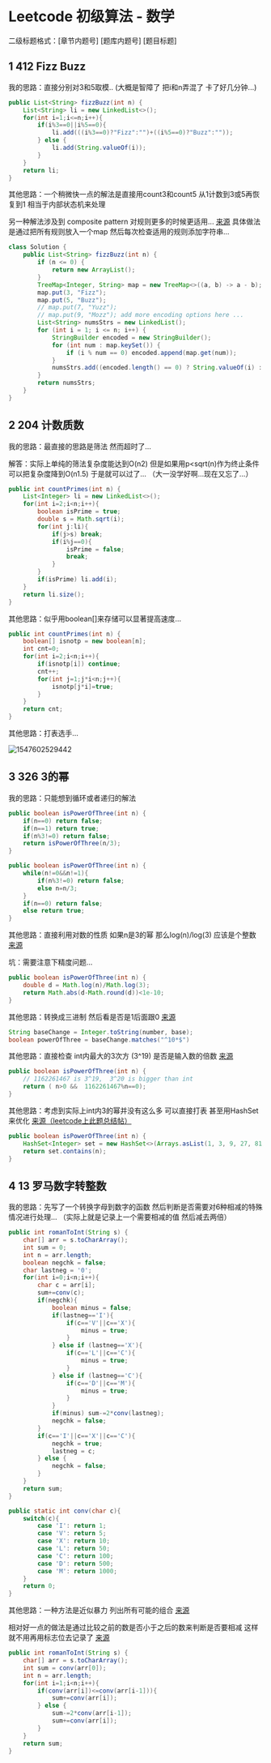 # Leetcode 初级算法 - 数学

二级标题格式：\[章节内题号\] \[题库内题号\] \[题目标题\]

## 1 412 Fizz Buzz

我的思路：直接分别对3和5取模.. (大概是智障了 把i和n弄混了 卡了好几分钟...)

```java
public List<String> fizzBuzz(int n) {
    List<String> li = new LinkedList<>();
    for(int i=1;i<=n;i++){
        if(i%3==0||i%5==0){
            li.add(((i%3==0)?"Fizz":"")+((i%5==0)?"Buzz":""));
        } else {
            li.add(String.valueOf(i));
        }
    }
    return li;
}
```

其他思路：一个稍微快一点的解法是直接用count3和count5 从1计数到3或5再恢复到1 相当于内部状态机来处理

另一种解法涉及到 composite pattern 对规则更多的时候更适用... [来源](https://leetcode.com/problems/fizz-buzz/discuss/89936/Java-Fuzz-Buzz-Follow-up(no-if-else-and-extendable))
具体做法是通过把所有规则放入一个map 然后每次检查适用的规则添加字符串...

```java
class Solution {
    public List<String> fizzBuzz(int n) {
        if (n <= 0) {
            return new ArrayList();
        }
        TreeMap<Integer, String> map = new TreeMap<>((a, b) -> a - b); // define the order of how you want to concat the words here using lambda comparator
        map.put(3, "Fizz");
        map.put(5, "Buzz");
        // map.put(7, "Yuzz"); 
        // map.put(9, "Mozz"); add more encoding options here ... 
        List<String> numsStrs = new LinkedList();
        for (int i = 1; i <= n; i++) { 
            StringBuilder encoded = new StringBuilder();
            for (int num : map.keySet()) {
                if (i % num == 0) encoded.append(map.get(num));
            }
            numsStrs.add((encoded.length() == 0) ? String.valueOf(i) : encoded.toString());
        }
        return numsStrs;
    }
}
```

## 2 204 计数质数

我的思路：最直接的思路是筛法 然而超时了...

解答：实际上单纯的筛法复杂度能达到O(n2) 但是如果用p<sqrt(n)作为终止条件 可以把复杂度降到O(n1.5) 于是就可以过了... （大一没学好啊...现在又忘了...）

```java
public int countPrimes(int n) {
    List<Integer> li = new LinkedList<>();
    for(int i=2;i<n;i++){
        boolean isPrime = true;
        double s = Math.sqrt(i);
        for(int j:li){
            if(j>s) break;
            if(i%j==0){
                isPrime = false;
                break;
            }
        }
        if(isPrime) li.add(i);
    }
    return li.size();
}
```

其他思路：似乎用boolean[]来存储可以显著提高速度...

```java
public int countPrimes(int n) {
    boolean[] isnotp = new boolean[n];
    int cnt=0;
    for(int i=2;i<n;i++){
        if(isnotp[i]) continue;
        cnt++;
        for(int j=1;j*i<n;j++){
            isnotp[j*i]=true;
        }
    }
    return cnt;
}
```

其他思路：打表选手...

![1547602529442](assets/1547602529442.png)



## 3 326 3的幂

我的思路：只能想到循环或者递归的解法

```java
public boolean isPowerOfThree(int n) {
    if(n==0) return false;
    if(n==1) return true;
    if(n%3!=0) return false;
    return isPowerOfThree(n/3);
}
```

```java
public boolean isPowerOfThree(int n) {
    while(n!=0&&n!=1){
        if(n%3!=0) return false;
        else n=n/3;
    }
    if(n==0) return false;
    else return true;
}
```

其他思路：直接利用对数的性质 如果n是3的幂 那么log(n)/log(3) 应该是个整数 [来源](https://blog.csdn.net/NoMasp/article/details/50540517)

坑：需要注意下精度问题...

```java
public boolean isPowerOfThree(int n) {
    double d = Math.log(n)/Math.log(3);
    return Math.abs(d-Math.round(d))<1e-10;
}
```

其他思路：转换成三进制 然后看是否是1后面跟0 [来源](https://leetcode.com/problems/power-of-three/solution/)

```java
String baseChange = Integer.toString(number, base);
boolean powerOfThree = baseChange.matches("^10*$")
```

其他思路：直接检查 int内最大的3次方 (3^19) 是否是输入数的倍数 [来源](https://leetcode.com/problems/power-of-three/discuss/77856/1-line-java-solution-without-loop-recursion)

```java
public boolean isPowerOfThree(int n) {
    // 1162261467 is 3^19,  3^20 is bigger than int  
    return ( n>0 &&  1162261467%n==0);
}
```

其他思路：考虑到实际上int内3的幂并没有这么多 可以直接打表 甚至用HashSet来优化 [来源（leetcode上此题总结帖）](https://leetcode.com/problems/power-of-three/discuss/77876/**-A-summary-of-all-solutions-(new-method-included-at-15%3A30pm-Jan-8th))

```java
public boolean isPowerOfThree(int n) {
    HashSet<Integer> set = new HashSet<>(Arrays.asList(1, 3, 9, 27, 81, 243, 729, 2187, 6561, 19683, 59049, 177147, 531441, 1594323, 4782969, 14348907, 43046721, 129140163, 387420489, 1162261467));
    return set.contains(n);
}
```

## 4 13 罗马数字转整数

我的思路：先写了一个转换字母到数字的函数 然后判断是否需要对6种相减的特殊情况进行处理... （实际上就是记录上一个需要相减的值 然后减去两倍）

```java
public int romanToInt(String s) {
    char[] arr = s.toCharArray();
    int sum = 0;
    int n = arr.length;
    boolean negchk = false;
    char lastneg = '0';
    for(int i=0;i<n;i++){
        char c = arr[i];
        sum+=conv(c);
        if(negchk){
            boolean minus = false;
            if(lastneg=='I'){
                if(c=='V'||c=='X'){
                    minus = true;
                }
            } else if (lastneg=='X'){
                if(c=='L'||c=='C'){
                    minus = true;
                }
            } else if (lastneg=='C'){
                if(c=='D'||c=='M'){
                    minus = true;
                }
            }
            if(minus) sum-=2*conv(lastneg);
            negchk = false;
        }
        if(c=='I'||c=='X'||c=='C'){
            negchk = true;
            lastneg = c;
        } else {
            negchk = false;
        }
    }
    return sum;
}

public static int conv(char c){
    switch(c){
        case 'I': return 1;
        case 'V': return 5;
        case 'X': return 10;
        case 'L': return 50;
        case 'C': return 100;
        case 'D': return 500;
        case 'M': return 1000;
    }
    return 0;
}
```

其他思路：一种方法是近似暴力 列出所有可能的组合 [来源](https://leetcode.com/problems/roman-to-integer/discuss/6529/My-solution-for-this-question-but-I-don't-know-is-there-any-easier-way)

相对好一点的做法是通过比较之前的数是否小于之后的数来判断是否要相减 这样就不用再用标志位去记录了 [来源](https://leetcode.com/problems/roman-to-integer/discuss/6547/Clean-O(n)-c%2B%2B-solution)

```java
public int romanToInt(String s) {
    char[] arr = s.toCharArray();
    int sum = conv(arr[0]);
    int n = arr.length;
    for(int i=1;i<n;i++){
        if(conv(arr[i])<=conv(arr[i-1])){
            sum+=conv(arr[i]);
        } else {
            sum-=2*conv(arr[i-1]);
            sum+=conv(arr[i]);
        }
    }
    return sum;
}
```

